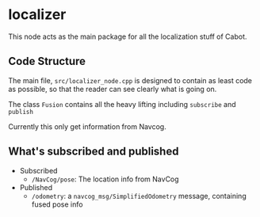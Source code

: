 # localizer

This node acts as the main package for all the localization stuff of Cabot.

## Code Structure

The main file, `src/localizer_node.cpp` is designed to contain as least code as possible, so that the reader can see clearly what is going on.

The class `Fusion` contains all the heavy lifting including `subscribe` and `publish`

Currently this only get information from Navcog.

## What's subscribed and published

- Subscribed
    - `/NavCog/pose`: The location info from NavCog
- Published
    - `/odometry`: a `navcog_msg/SimplifiedOdometry` message, containing fused pose info
